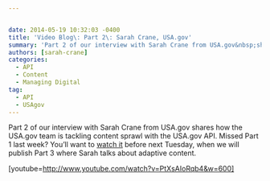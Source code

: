 ```yaml
---


date: 2014-05-19 10:32:03 -0400
title: 'Video Blog\: Part 2\: Sarah Crane, USA.gov'
summary: 'Part 2 of our interview with Sarah Crane from USA.gov&nbsp;shares how the USA.gov team is tackling content sprawl with the USA.gov API. Missed Part 1 last week? You&amp;#8217;ll want to&nbsp;watch it&nbsp;before next Tuesday,&nbsp;when we will publish Part 3 where Sarah talks about adaptive content. [youtube=http\://www.youtube.com/watch?v=PtXsAIoRqb4&amp;amp;w=600]'
authors: [sarah-crane]
categories:
  - API
  - Content
  - Managing Digital
tag:
  - API
  - USAgov
---
```


Part 2 of our interview with Sarah Crane from USA.gov shares how the USA.gov team is tackling content sprawl with the USA.gov API. Missed Part 1 last week? You&#8217;ll want to [watch it](https://www.WHATEVER/2014/05/12/video-blog-sarah-crane-usa-gov/ "Video Blog: Sarah Crane, USA.gov") before next Tuesday, when we will publish Part 3 where Sarah talks about adaptive content.

[youtube=http://www.youtube.com/watch?v=PtXsAIoRqb4&w=600]